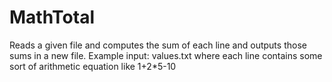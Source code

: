 # MathTotal
Reads a given file and computes the sum of each line and outputs those sums in a new file.
Example input: values.txt where each line contains some sort of arithmetic equation like 1+2*5-10 
